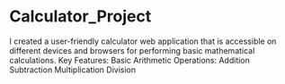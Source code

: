 # Calculator_Project
I created a user-friendly calculator web application that is accessible on different devices and browsers for performing basic mathematical calculations. Key Features: Basic Arithmetic Operations: Addition Subtraction Multiplication Division
